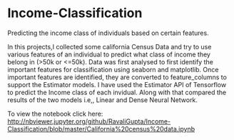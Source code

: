 # Income-Classification
Predicting the income class of individuals based on certain features.

In this projects,I collected some california Census Data and try to use various features of an individual to predict what class of income they belong in (>50k or <=50k). 
Data was first analysed to first identify the important features for classification using seaborn and matplotlib. Once important features are identified, they are converted to feature_columns to support the Estimator models.
I have used the Estimator API of Tensorflow to predict the Income class of each invidual. Along with that compared the results of the two models i.e,, Linear and Dense Neural Network.

To view the notebook click here: 
http://nbviewer.jupyter.org/github/RavaliGupta/Income-Classification/blob/master/California%20census%20data.ipynb

